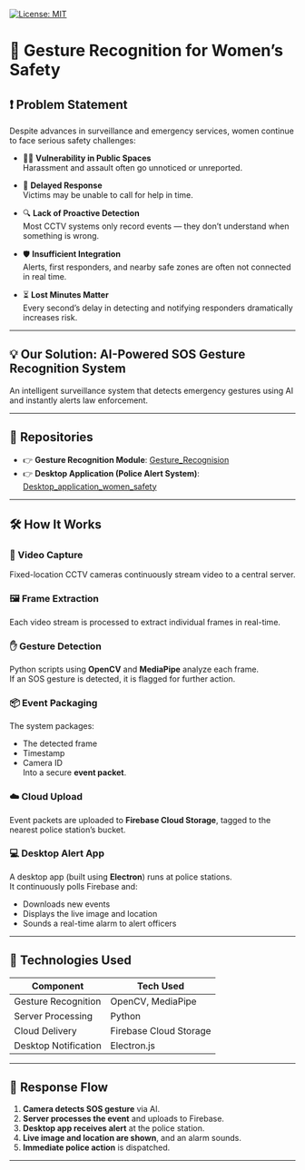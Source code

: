[![License: MIT](https://img.shields.io/badge/License-MIT-yellow.svg)](https://opensource.org/licenses/MIT)


# 🙌 Gesture Recognition for Women’s Safety

## ❗ Problem Statement

Despite advances in surveillance and emergency services, women continue to face serious safety challenges:

- 🚶‍♀️ **Vulnerability in Public Spaces**  
  Harassment and assault often go unnoticed or unreported.

- 📵 **Delayed Response**  
  Victims may be unable to call for help in time.

- 🔍 **Lack of Proactive Detection**  
  Most CCTV systems only record events — they don’t understand when something is wrong.

- 🛡️ **Insufficient Integration**  
  Alerts, first responders, and nearby safe zones are often not connected in real time.

- ⏳ **Lost Minutes Matter**  
  Every second’s delay in detecting and notifying responders dramatically increases risk.

---

## 💡 Our Solution: AI-Powered SOS Gesture Recognition System

An intelligent surveillance system that detects emergency gestures using AI and instantly alerts law enforcement.

---

## 🔗 Repositories

- 👉 **Gesture Recognition Module**: [Gesture_Recognision](https://github.com/liyakhathshaik/Gesture_Recognision)  
- 👉 **Desktop Application (Police Alert System)**: [Desktop_application_women_safety](https://github.com/liyakhathshaik/Desktop_application_women_safety)

---

## 🛠️ How It Works

### 🎥 Video Capture
Fixed-location CCTV cameras continuously stream video to a central server.

### 🖼️ Frame Extraction
Each video stream is processed to extract individual frames in real-time.

### ✋ Gesture Detection
Python scripts using **OpenCV** and **MediaPipe** analyze each frame.  
If an SOS gesture is detected, it is flagged for further action.

### 📦 Event Packaging
The system packages:
- The detected frame
- Timestamp
- Camera ID  
Into a secure **event packet**.

### ☁️ Cloud Upload
Event packets are uploaded to **Firebase Cloud Storage**, tagged to the nearest police station’s bucket.

### 💻 Desktop Alert App
A desktop app (built using **Electron**) runs at police stations.  
It continuously polls Firebase and:
- Downloads new events
- Displays the live image and location
- Sounds a real-time alarm to alert officers

---

## 🧰 Technologies Used

| Component              | Tech Used              |
|------------------------|------------------------|
| Gesture Recognition    | OpenCV, MediaPipe      |
| Server Processing      | Python                 |
| Cloud Delivery         | Firebase Cloud Storage |
| Desktop Notification   | Electron.js            |

---

## 🚓 Response Flow

1. **Camera detects SOS gesture** via AI.  
2. **Server processes the event** and uploads to Firebase.  
3. **Desktop app receives alert** at the police station.  
4. **Live image and location are shown**, and an alarm sounds.  
5. **Immediate police action** is dispatched.

---
